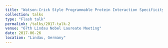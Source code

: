 ```yaml
---
title: "Watson-Crick Style Programmable Protein Interaction Specificity"
collection: talks
type: "Flash talk"
permalink: /talks/2017-talk-2
venue: "67th Lindau Nobel Laureate Meeting"
date: 2017-06-26
location: "Lindau, Germany"
---
```

